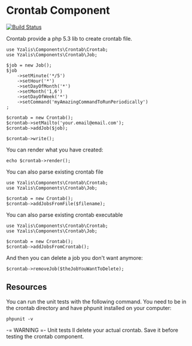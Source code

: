 Crontab Component
=================

[![Build Status](https://secure.travis-ci.org/yzalis/crontab.png?branch=master)](http://travis-ci.org/yzalis/crontab)

Crontab provide a php 5.3 lib to create crontab file.

	use Yzalis\Components\Crontab\Crontab;
	use Yzalis\Components\Crontab\Job;

	$job = new Job();
	$job
		->setMinute('*/5')
		->setHour('*')
		->setDayOfMonth('*')
		->setMonth('1,6')
		->setDayOfWeek('*')
		->setCommand('myAmazingCommandToRunPeriodically')
	;

	$crontab = new Crontab();
	$crontab->setMailto('your.email@email.com');
	$crontab->addJob($job);

	$crontab->write();

You can render what you have created:

	echo $crontab->render();

You can also parse existing crontab file

	use Yzalis\Components\Crontab\Crontab;
	use Yzalis\Components\Crontab\Job;

    $crontab = new Crontab();
    $crontab->addJobsFromFile($filename);

You can also parse existing crontab executable

	use Yzalis\Components\Crontab\Crontab;
	use Yzalis\Components\Crontab\Job;

    $crontab = new Crontab();
    $crontab->addJobsFromCrontab();

And then you can delete a job you don't want anymore:

	$crontab->removeJob($theJobYouWantToDelete);

Resources
---------

You can run the unit tests with the following command. You need to be in the crontab directory and have phpunit installed on your computer:

    phpunit -v

-= WARNING =- Unit tests ll delete your actual crontab. Save it before testing the crontab component.